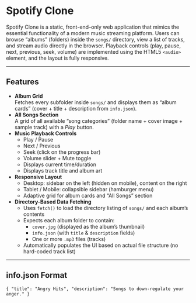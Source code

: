 # Spotify Clone

Spotify Clone is a static, front-end–only web application that mimics the essential functionality of a modern music streaming platform. Users can browse “albums” (folders) inside the `songs/` directory, view a list of tracks, and stream audio directly in the browser. Playback controls (play, pause, next, previous, seek, volume) are implemented using the HTML5 `<audio>` element, and the layout is fully responsive.

---

## Features

- **Album Grid**  
  Fetches every subfolder inside `songs/` and displays them as “album cards” (cover + title + description from `info.json`).
- **All Songs Section**  
  A grid of all available “song categories” (folder name + cover image + sample track) with a *Play* button.
- **Music Playback Controls**  
  - Play / Pause  
  - Next / Previous  
  - Seek (click on the progress bar)  
  - Volume slider + Mute toggle  
  - Displays current time/duration  
  - Displays track title and album art
- **Responsive Layout**  
  - Desktop: sidebar on the left (hidden on mobile), content on the right  
  - Tablet / Mobile: collapsible sidebar (hamburger menu)  
  - Adaptive grid for album cards and “All Songs” section
- **Directory-Based Data Fetching**  
  - Uses `fetch()` to load the directory listing of `songs/` and each album’s contents  
  - Expects each album folder to contain:
    - `cover.jpg` (displayed as the album’s thumbnail)
    - `info.json` (with `title` & `description` fields)
    - One or more `.mp3` files (tracks)
  - Automatically populates the UI based on actual file structure (no hard-coded track list)
---

## info.json Format

``
{
  "title": "Angry Hits",
  "description": "Songs to down-regulate your anger."
}
``
